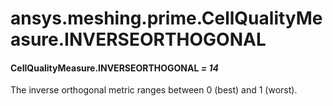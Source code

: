 <a id="ansys-meshing-prime-cellqualitymeasure-inverseorthogonal"></a>

# ansys.meshing.prime.CellQualityMeasure.INVERSEORTHOGONAL

<a id="ansys.meshing.prime.CellQualityMeasure.INVERSEORTHOGONAL"></a>

#### CellQualityMeasure.INVERSEORTHOGONAL *= 14*

The inverse orthogonal metric ranges between 0 (best) and 1 (worst).

<!-- !! processed by numpydoc !! -->
